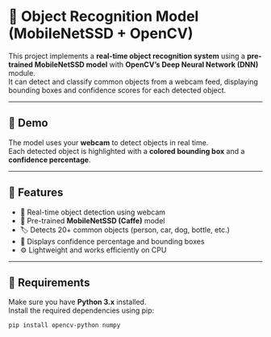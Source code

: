 # 🧠 Object Recognition Model (MobileNetSSD + OpenCV)

This project implements a **real-time object recognition system** using a **pre-trained MobileNetSSD model** with **OpenCV’s Deep Neural Network (DNN)** module.  
It can detect and classify common objects from a webcam feed, displaying bounding boxes and confidence scores for each detected object.

---

## 📸 Demo
The model uses your **webcam** to detect objects in real time.  
Each detected object is highlighted with a **colored bounding box** and a **confidence percentage**.

---

## 🧩 Features
- 🎥 Real-time object detection using webcam  
- 🧠 Pre-trained **MobileNetSSD (Caffe)** model  
- 🏷️ Detects 20+ common objects (person, car, dog, bottle, etc.)  
- 💬 Displays confidence percentage and bounding boxes  
- ⚙️ Lightweight and works efficiently on CPU  

---

## 🧱 Requirements
Make sure you have **Python 3.x** installed.  
Install the required dependencies using pip:

```bash
pip install opencv-python numpy
